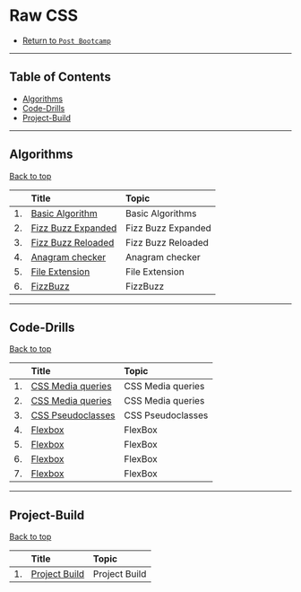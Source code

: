 # Raw CSS

* [Return to `Post Bootcamp`](../../README.md)

<hr>

## Table of Contents

* [Algorithms](#algorithms)
* [Code-Drills](#code-drills)
* [Project-Build](#Project-Build)

<hr>

## Algorithms

[Back to top](#Table-of-Contents)



|&nbsp;| Title | Topic |
|:--|:--|:--|
| 1.| [Basic Algorithm](./01-algos/01-algo-js-basic-algorithms) | Basic Algorithms |
| 2.| [Fizz Buzz Expanded](./01-algos/02-rock-fizzbuzz-expanded) | Fizz Buzz Expanded |
| 3.| [Fizz Buzz Reloaded](./01-algos/03-core-fizzbuzz-reloaded) | Fizz Buzz Reloaded |
| 4.| [Anagram checker](./01-algos/04-rock-js-anagram-checker) | Anagram checker |
| 5.| [File Extension](./01-algos/05-FileExtension) | File Extension |
| 6.| [FizzBuzz](./01-algos/06-FizzBuzz) | FizzBuzz |

<hr>

## Code-Drills

[Back to top](#Table-of-Contents)



|&nbsp;| Title | Topic |
|:--|:--|:--|
| 1.| [CSS Media queries](./02-code-drills/00-core-css-media-queries-1) | CSS Media queries |
| 2.| [CSS Media queries](./02-code-drills/01-core-css-media-queries-2) | CSS Media queries |
| 3.| [CSS Pseudoclasses](./02-code-drills/02-rock-sticky-footer) | CSS Pseudoclasses |
| 4.| [Flexbox](./02-code-drills/03-rock-css-pseudoclasses) | FlexBox |
| 5.| [Flexbox](./02-code-drills/03-flexbox) | FlexBox |
| 6.| [Flexbox](./02-code-drills/05-core-css-float) | FlexBox |
| 7.| [Flexbox](./02-code-drills/06-core-css-float-wrappers) | FlexBox |


<hr>

## Project-Build

[Back to top](#Table-of-Contents)


|&nbsp;| Title | Topic |
|:--|:--|:--|
| 1.| [Project Build](./03-project-build/README.md) | Project Build |

